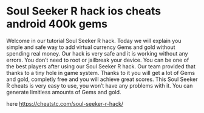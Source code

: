# Soul Seeker R hack ios cheats android 400k gems

Welcome in our tutorial Soul Seeker R hack. Today we will explain you simple and safe way to add virtual currency Gems and gold without spending real money. Our hack is very safe and it is working without any errors. You don’t need to root or jailbreak your device. You can be one of the best players after using our Soul Seeker R hack.
Our team provided that thanks to a tiny hole in game system. Thanks to it you will get a lot of Gems and gold, completly free and you will achieve great scores.
This Soul Seeker R cheats is very easy to use, you won’t have any problems with it. You can generate limitless amounts of Gems and gold.

here https://cheatstc.com/soul-seeker-r-hack/
